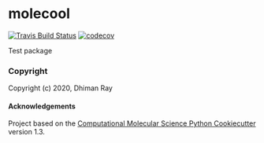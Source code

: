 molecool
==============================
[//]: # (Badges)
[![Travis Build Status](https://travis-ci.com/REPLACE_WITH_OWNER_ACCOUNT/molecool.svg?branch=master)](https://travis-ci.com/REPLACE_WITH_OWNER_ACCOUNT/molecool)
[![codecov](https://codecov.io/gh/REPLACE_WITH_OWNER_ACCOUNT/molecool/branch/master/graph/badge.svg)](https://codecov.io/gh/REPLACE_WITH_OWNER_ACCOUNT/molecool/branch/master)


Test package

### Copyright

Copyright (c) 2020, Dhiman Ray


#### Acknowledgements
 
Project based on the 
[Computational Molecular Science Python Cookiecutter](https://github.com/molssi/cookiecutter-cms) version 1.3.
